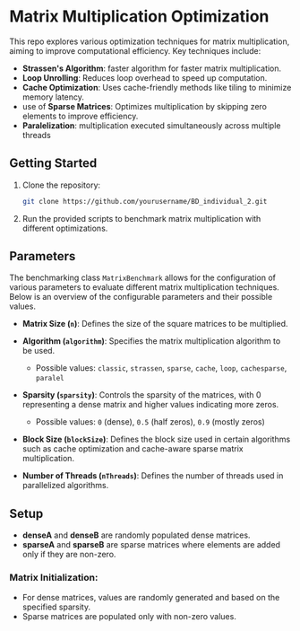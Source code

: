 # Matrix Multiplication Optimization

This repo explores various optimization techniques for matrix multiplication, aiming to improve computational efficiency. Key techniques include:

- **Strassen's Algorithm**: faster algorithm for faster matrix multiplication.
- **Loop Unrolling**: Reduces loop overhead to speed up computation.
- **Cache Optimization**: Uses cache-friendly methods like tiling to minimize memory latency.
- use of **Sparse Matrices**: Optimizes multiplication by skipping zero elements to improve efficiency.
- **Paralelization**: multiplication executed simultaneously across multiple threads

## Getting Started
1. Clone the repository:
    ```bash
    git clone https://github.com/yourusername/BD_individual_2.git
    ```
2. Run the provided scripts to benchmark matrix multiplication with different optimizations.

## Parameters

The benchmarking class `MatrixBenchmark` allows for the configuration of various parameters to evaluate different matrix multiplication techniques. Below is an overview of the configurable parameters and their possible values.

- **Matrix Size (`n`)**: Defines the size of the square matrices to be multiplied.

- **Algorithm (`algorithm`)**: Specifies the matrix multiplication algorithm to be used.
  - Possible values: `classic`, `strassen`, `sparse`, `cache`, `loop`, `cachesparse`, `paralel`

- **Sparsity (`sparsity`)**: Controls the sparsity of the matrices, with 0 representing a dense matrix and higher values indicating more zeros.
  - Possible values: `0` (dense), `0.5` (half zeros), `0.9` (mostly zeros)

- **Block Size (`blockSize`)**: Defines the block size used in certain algorithms such as cache optimization and cache-aware sparse matrix multiplication.

- **Number of Threads (`nThreads`)**: Defines the number of threads used in parallelized algorithms.

## Setup

- **denseA** and **denseB** are randomly populated dense matrices.
- **sparseA** and **sparseB** are sparse matrices where elements are added only if they are non-zero.

### Matrix Initialization:

- For dense matrices, values are randomly generated and based on the specified sparsity.
- Sparse matrices are populated only with non-zero values.


